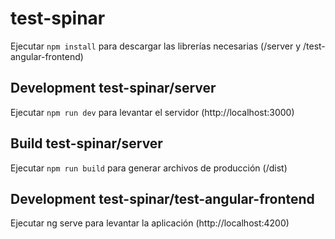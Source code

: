 # test-spinar

Ejecutar `npm install` para descargar las librerías necesarias (/server y /test-angular-frontend)

## Development test-spinar/server

Ejecutar `npm run dev` para levantar el servidor (http://localhost:3000)

## Build test-spinar/server

Ejecutar `npm run build` para generar archivos de producción (/dist)

## Development test-spinar/test-angular-frontend

Ejecutar ng serve para levantar la aplicación (http://localhost:4200)

